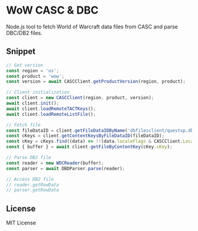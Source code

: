 # WoW CASC & DBC

Node.js tool to fetch World of Warcraft data files from CASC and parse DBC/DB2 files.

## Snippet

```javascript
// Get version
const region = 'us';
const product = 'wow';
const version = await CASCClient.getProductVersion(region, product);

// Client initialization
const client = new CASCClient(region, product, version);
await client.init();
await client.loadRemoteTACTKeys();
await client.loadRemoteListFile();

// Fetch file
const fileDataID = client.getFileDataIDByName('dbfilesclient/questxp.db2');
const cKeys = client.getContentKeysByFileDataID(fileDataID);
const cKey = cKeys.find((data) => !!(data.localeFlags & CASCClient.LocaleFlags.enUS));
const { buffer } = await client.getFileByContentKey(cKey.cKey);

// Parse DB2 file
const reader = new WDCReader(buffer);
const parser = await DBDParser.parse(reader);

// Access DB2 file
// reader.getRowData
// parser.getRowData
```

## License

MIT License
